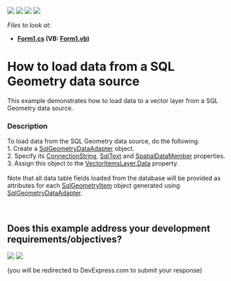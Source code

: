 <!-- default badges list -->
![](https://img.shields.io/endpoint?url=https://codecentral.devexpress.com/api/v1/VersionRange/128576592/14.2.3%2B)
[![](https://img.shields.io/badge/Open_in_DevExpress_Support_Center-FF7200?style=flat-square&logo=DevExpress&logoColor=white)](https://supportcenter.devexpress.com/ticket/details/T175898)
[![](https://img.shields.io/badge/📖_How_to_use_DevExpress_Examples-e9f6fc?style=flat-square)](https://docs.devexpress.com/GeneralInformation/403183)
[![](https://img.shields.io/badge/💬_Leave_Feedback-feecdd?style=flat-square)](#does-this-example-address-your-development-requirementsobjectives)
<!-- default badges end -->
<!-- default file list -->
*Files to look at*:

* **[Form1.cs](./CS/SqlGeometry/Form1.cs) (VB: [Form1.vb](./VB/SqlGeometry/Form1.vb))**
<!-- default file list end -->
# How to load data from a SQL Geometry data source


This example demonstrates how to load data to a vector layer from a SQL Geometry data source.


<h3>Description</h3>

To load data from the SQL Geometry data source, do the following.<br />1. Create a <a href="https://documentation.devexpress.com/#WindowsForms/clsDevExpressXtraMapSqlGeometryDataAdaptertopic">SqlGeometryDataAdapter</a>&nbsp;object.<br />2. Specify its <a href="https://documentation.devexpress.com/#WindowsForms/DevExpressXtraMapSqlGeometryDataAdapter_ConnectionStringtopic">ConnectionString</a>, <a href="https://documentation.devexpress.com/#WindowsForms/DevExpressXtraMapSqlGeometryDataAdapter_SqlTexttopic">SqlText</a>&nbsp;and <a href="https://documentation.devexpress.com/#WindowsForms/DevExpressXtraMapSqlGeometryDataAdapter_SpatialDataMembertopic">SpatialDataMember</a>&nbsp;properties.<br />3. Assign this object to the <a href="https://documentation.devexpress.com/#WindowsForms/DevExpressXtraMapVectorItemsLayer_Datatopic">VectorItemsLayer.Data</a>&nbsp;property.<br /><br />Note that all data table fields loaded from the database will be provided as attributes for each <a href="https://documentation.devexpress.com/#WindowsForms/clsDevExpressXtraMapSqlGeometryItemtopic">SqlGeometryItem</a>&nbsp;object generated using <a href="https://documentation.devexpress.com/#WindowsForms/clsDevExpressXtraMapSqlGeometryDataAdaptertopic">SqlGeometryDataAdapter</a>.

<br/>


<!-- feedback -->
## Does this example address your development requirements/objectives?

[<img src="https://www.devexpress.com/support/examples/i/yes-button.svg"/>](https://www.devexpress.com/support/examples/survey.xml?utm_source=github&utm_campaign=how-to-load-data-from-a-sql-geometry-data-source-t175898&~~~was_helpful=yes) [<img src="https://www.devexpress.com/support/examples/i/no-button.svg"/>](https://www.devexpress.com/support/examples/survey.xml?utm_source=github&utm_campaign=how-to-load-data-from-a-sql-geometry-data-source-t175898&~~~was_helpful=no)

(you will be redirected to DevExpress.com to submit your response)
<!-- feedback end -->
